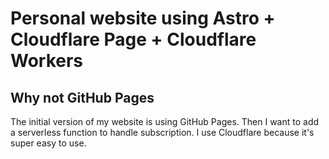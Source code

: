 # Personal website using Astro + Cloudflare Page + Cloudflare Workers

## Why not GitHub Pages

The initial version of my website is using GitHub Pages. Then I want to add a serverless function to handle subscription. I use Cloudflare because it's super easy to use.

##
